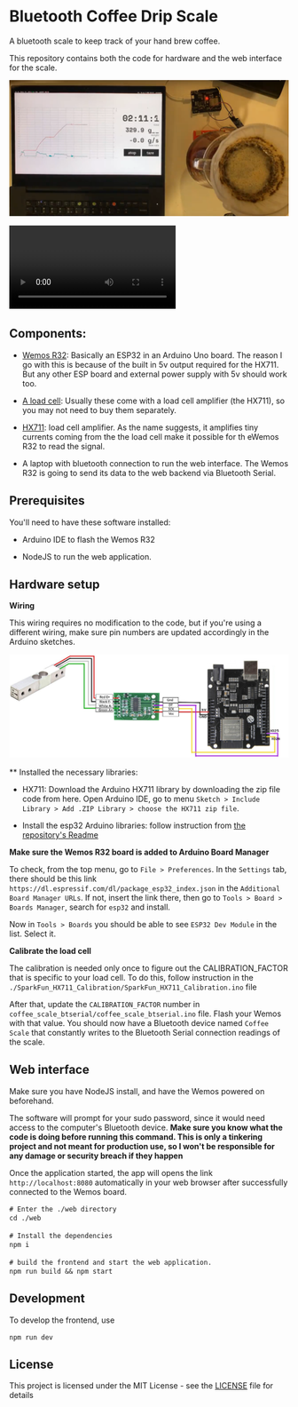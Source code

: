 # Bluetooth Coffee Drip Scale

A bluetooth scale to keep track of your hand brew coffee.

This repository contains both the code for hardware and the web interface for the scale.

![demo](./demo.png)

![Video Version](./demo.mp4)

## Components:

- [Wemos R32](https://www.amazon.de/s?k=wemos+R32&__mk_de_DE=%C3%85M%C3%85%C5%BD%C3%95%C3%91&ref=nb_sb_noss): Basically an ESP32 in an Arduino Uno board. The reason I go with this is because of the built in 5v output required for the HX711. But any other ESP board and external power supply with 5v should work too.

- [A load cell](https://www.amazon.de/Tragbarer-Elektronischer-W%C3%A4gezelle-HX711-Gewicht-Raspberry/dp/B076PYX5DW/ref=sr_1_1?__mk_de_DE=%C3%85M%C3%85%C5%BD%C3%95%C3%91&dchild=1&keywords=1kg+loadcell&qid=1586778094&sr=8-1): Usually these come with a load cell amplifier (the HX711), so you may not need to buy them separately.

- [HX711](https://www.sparkfun.com/products/13879): load cell amplifier. As the name suggests, it amplifies tiny currents coming from the the load cell make it possible for th eWemos R32 to read the signal.

- A laptop with bluetooth connection to run the web interface. The Wemos R32 is going to send its data to the web backend via Bluetooth Serial.

## Prerequisites

You'll need to have these software installed:

- Arduino IDE to flash the Wemos R32

- NodeJS to run the web application.

## Hardware setup

**Wiring**

This wiring requires no modification to the code, but if you're using a different wiring, make sure pin numbers are updated accordingly in the Arduino sketches.

![wiring](./wiring.jpg)


** Installed the necessary libraries:

- HX711: Download the Arduino HX711 library by downloading the zip file code from here. Open Arduino IDE, go to menu `Sketch > Include Library > Add .ZIP Library > choose the HX711 zip file`.

- Install the esp32 Arduino libraries: follow instruction from [the repository's Readme](https://github.com/espressif/arduino-esp32#installation-instructions)

**Make sure the Wemos R32 board is added to Arduino Board Manager**

To check, from the top menu, go to `File > Preferences`. In the `Settings` tab, there should be this link `https://dl.espressif.com/dl/package_esp32_index.json` in the `Additional Board Manager URLs`. If not, insert the link there, then go to `Tools > Board > Boards Manager`, search for `esp32` and install.

Now in `Tools > Boards` you should be able to see `ESP32 Dev Module` in the list. Select it.

**Calibrate the load cell**

The calibration is needed only once to figure out the CALIBRATION_FACTOR that is specific to your load cell. To do this, follow instruction in the `./SparkFun_HX711_Calibration/SparkFun_HX711_Calibration.ino` file

After that, update the `CALIBRATION_FACTOR` number in `coffee_scale_btserial/coffee_scale_btserial.ino` file. Flash your Wemos with that value. You should now have a Bluetooth device named `Coffee Scale` that constantly writes to the Bluetooth Serial connection readings of the scale.

## Web interface

Make sure you have NodeJS install, and have the Wemos powered on beforehand.

The software will prompt for your sudo password, since it would need access to the computer's Bluetooth device. **Make sure you know what the code is doing before running this command. This is only a tinkering project and not meant for production use, so I won't be responsible for any damage or security breach if they happen**

Once the application started, the app will opens the link `http://localhost:8080` automatically in your web browser after successfully connected to the Wemos board.

```
# Enter the ./web directory
cd ./web

# Install the dependencies
npm i

# build the frontend and start the web application.
npm run build && npm start
```

## Development

To develop the frontend, use

```
npm run dev
```

## License

This project is licensed under the MIT License - see the [LICENSE](LICENSE) file for details
